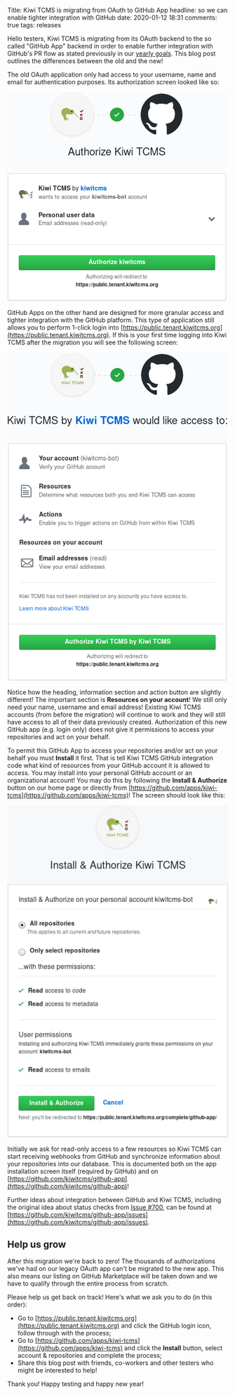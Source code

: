 Title: Kiwi TCMS is migrating from OAuth to GitHub App
headline: so we can enable tighter integration with GitHub
date: 2020-01-12 18:31
comments: true
tags: releases

Hello testers, Kiwi TCMS is migrating from its OAuth backend
to the so called "GitHub App" backend in order to enable further
integration with GitHub's PR flow as stated previously in our
[yearly goals]({filename}2019-01-10-2019-mission.markdown).
This blog post outlines the differences between the old and the new!

The old OAuth application only had access to your username, name and email
for authentication purposes. Its authorization screen looked like so:

<img src="/images/github/oauth_login.png"
    alt="OAuth login screen"
    style="float:none">


GitHub Apps on the other hand are designed for more granular access and tighter
integration with the GitHub platform. This type of application still allows you
to perform 1-click login into
[https://public.tenant.kiwitcms.org](https://public.tenant.kiwitcms.org). If this is your
first time logging into Kiwi TCMS after the migration you will see the following screen:

<img src="/images/github/app_login.png"
    alt="App login screen"
    style="float:none">

Notice how the heading, information section and action button are slightly different!
The important section is **Resources on your account**! We still only need your
name, username and email address! Existing Kiwi TCMS accounts (from before the migration)
will continue to work and they will still have access to all of their data previously
created. Authorization of this new GitHub app (e.g. login only) does not give it
permissions to access your repositories and act on your behalf.


To permit this GitHub App to access your repositories and/or act on your behalf
you must **Install** it first. That is tell Kiwi TCMS GitHub integration code
what kind of resources from your GitHub account it is allowed to access. You may
install into your personal GitHub account or an organizational account! You may
do this by following the **Install & Authorize** button on our home page or
directly from [https://github.com/apps/kiwi-tcms](https://github.com/apps/kiwi-tcms)!
The screen should look like this:

<img src="/images/github/app_installation.png"
    alt="App installation screen"
    style="float:none">

Initially we ask for read-only access to a few resources so Kiwi TCMS can start
receiving webhooks from GitHub and synchronize information about your repositories
into our database. This is documented both on the app installation screen itself
(required by GitHub) and on
[https://github.com/kiwitcms/github-app](https://github.com/kiwitcms/github-app)!

Further ideas about integration between GitHub and Kiwi TCMS, including the original
idea about status checks from [Issue #700](https://github.com/kiwitcms/Kiwi/issues/700),
can be found at
[https://github.com/kiwitcms/github-app/issues](https://github.com/kiwitcms/github-app/issues).


Help us grow
------------

After this migration we're back to zero! The thousands of authorizations we've had
on our legacy OAuth app can't be migrated to the new app. This also means our
listing on GitHub Marketplace will be taken down and we have to qualify through the
entire process from scratch.

Please help us get back on track! Here's what we ask you to do (in this order):

* Go to [https://public.tenant.kiwitcms.org](https://public.tenant.kiwitcms.org) and
  click the GitHub login icon, follow through with the process;
* Go to [https://github.com/apps/kiwi-tcms](https://github.com/apps/kiwi-tcms) and
  click the **Install** button, select account & repositories and complete the
  process;
* Share this blog post with friends, co-workers and other testers who might be
  interested to help!


Thank you! Happy testing and happy new year!
